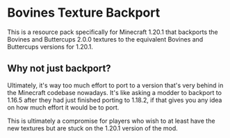# Bovines Texture Backport

This is a resource pack specifically for Minecraft 1.20.1 that backports the Bovines and Buttercups 2.0.0 textures to the equivalent Bovines and Buttercups versions for 1.20.1.

## Why not just backport?

Ultimately, it's way too much effort to port to a version that's very behind in the Minecraft codebase nowadays.
It's like asking a modder to backport to 1.16.5 after they had just finished porting to 1.18.2, if that gives you any idea on how much effort it would be to port.

This is ultimately a compromise for players who wish to at least have the new textures but are stuck on the 1.20.1 version of the mod.
